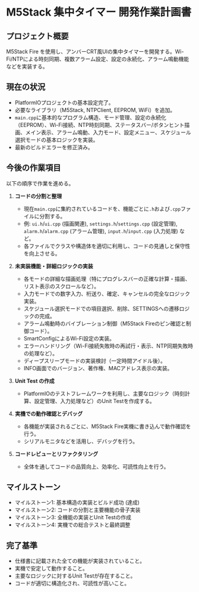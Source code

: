 # M5Stack 集中タイマー 開発作業計画書

## プロジェクト概要
M5Stack Fire を使用し、アンバーCRT風UIの集中タイマーを開発する。Wi-Fi/NTPによる時刻同期、複数アラーム設定、設定の永続化、アラーム鳴動機能などを実装する。

## 現在の状況
- PlatformIOプロジェクトの基本設定完了。
- 必要なライブラリ（M5Stack, NTPClient, EEPROM, WiFi）を追加。
- `main.cpp`に基本的なプログラム構造、モード管理、設定の永続化（EEPROM）、Wi-Fi接続、NTP時刻同期、ステータスバー/ボタンヒント描画、メイン表示、アラーム鳴動、入力モード、設定メニュー、スケジュール選択モードの基本ロジックを実装。
- 最新のビルドエラーを修正済み。

## 今後の作業項目
以下の順序で作業を進める。

1.  **コードの分割と整理**
    - 現在`main.cpp`に集約されているコードを、機能ごとに`.h`および`.cpp`ファイルに分割する。
    - 例: `ui.h`/`ui.cpp` (描画関連), `settings.h`/`settings.cpp` (設定管理), `alarm.h`/`alarm.cpp` (アラーム管理), `input.h`/`input.cpp` (入力処理) など。
    - 各ファイルでクラスや構造体を適切に利用し、コードの見通しと保守性を向上させる。

2.  **未実装機能・詳細ロジックの実装**
    - 各モードの詳細な描画処理（特にプログレスバーの正確な計算・描画、リスト表示のスクロールなど）。
    - 入力モードでの数字入力、桁送り、確定、キャンセルの完全なロジック実装。
    - スケジュール選択モードでの項目選択、削除、SETTINGSへの遷移ロジックの完成。
    - アラーム鳴動時のバイブレーション制御（M5Stack Fireのピン確認と制御コード）。
    - SmartConfigによるWi-Fi設定の実装。
    - エラーハンドリング（Wi-Fi接続失敗時の再試行・表示、NTP同期失敗時の処理など）。
    - ディープスリープモードの実装検討（一定時間アイドル後）。
    - INFO画面でのバージョン、著作権、MACアドレス表示の実装。

3.  **Unit Test の作成**
    - PlatformIOのテストフレームワークを利用し、主要なロジック（時刻計算、設定管理、入力処理など）のUnit Testを作成する。

4.  **実機での動作確認とデバッグ**
    - 各機能が実装されるごとに、M5Stack Fire実機に書き込んで動作確認を行う。
    - シリアルモニタなどを活用し、デバッグを行う。

5.  **コードレビューとリファクタリング**
    - 全体を通してコードの品質向上、効率化、可読性向上を行う。

## マイルストーン
- マイルストーン1: 基本構造の実装とビルド成功 (達成)
- マイルストーン2: コードの分割と主要機能の骨子実装
- マイルストーン3: 全機能の実装とUnit Testの作成
- マイルストーン4: 実機での総合テストと最終調整

## 完了基準
- 仕様書に記載された全ての機能が実装されていること。
- 実機で安定して動作すること。
- 主要なロジックに対するUnit Testが存在すること。
- コードが適切に構造化され、可読性が高いこと。

